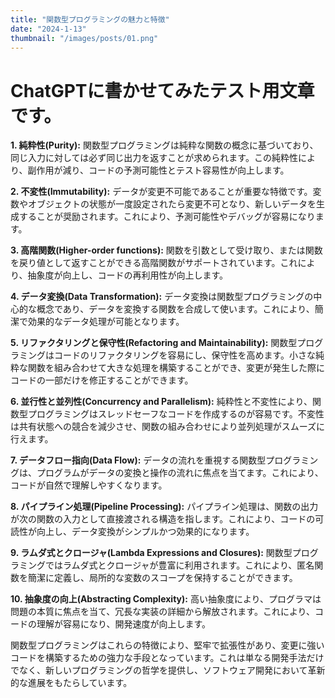 ```yaml
---
title: "関数型プログラミングの魅力と特徴"
date: "2024-1-13"
thumbnail: "/images/posts/01.png"
---
```



# ChatGPTに書かせてみたテスト用文章です。

**1. 純粋性(Purity):** 関数型プログラミングは純粋な関数の概念に基づいており、同じ入力に対しては必ず同じ出力を返すことが求められます。この純粋性により、副作用が減り、コードの予測可能性とテスト容易性が向上します。

**2. 不変性(Immutability):** データが変更不可能であることが重要な特徴です。変数やオブジェクトの状態が一度設定されたら変更不可となり、新しいデータを生成することが奨励されます。これにより、予測可能性やデバッグが容易になります。

**3. 高階関数(Higher-order functions):** 関数を引数として受け取り、または関数を戻り値として返すことができる高階関数がサポートされています。これにより、抽象度が向上し、コードの再利用性が向上します。

**4. データ変換(Data Transformation):** データ変換は関数型プログラミングの中心的な概念であり、データを変換する関数を合成して使います。これにより、簡潔で効果的なデータ処理が可能となります。

**5. リファクタリングと保守性(Refactoring and Maintainability):** 関数型プログラミングはコードのリファクタリングを容易にし、保守性を高めます。小さな純粋な関数を組み合わせて大きな処理を構築することができ、変更が発生した際にコードの一部だけを修正することができます。

**6. 並行性と並列性(Concurrency and Parallelism):** 純粋性と不変性により、関数型プログラミングはスレッドセーフなコードを作成するのが容易です。不変性は共有状態への競合を減少させ、関数の組み合わせにより並列処理がスムーズに行えます。

**7. データフロー指向(Data Flow):** データの流れを重視する関数型プログラミングは、プログラムがデータの変換と操作の流れに焦点を当てます。これにより、コードが自然で理解しやすくなります。

**8. パイプライン処理(Pipeline Processing):** パイプライン処理は、関数の出力が次の関数の入力として直接渡される構造を指します。これにより、コードの可読性が向上し、データ変換がシンプルかつ効果的になります。

**9. ラムダ式とクロージャ(Lambda Expressions and Closures):** 関数型プログラミングではラムダ式とクロージャが豊富に利用されます。これにより、匿名関数を簡潔に定義し、局所的な変数のスコープを保持することができます。

**10. 抽象度の向上(Abstracting Complexity):** 高い抽象度により、プログラマは問題の本質に焦点を当て、冗長な実装の詳細から解放されます。これにより、コードの理解が容易になり、開発速度が向上します。

関数型プログラミングはこれらの特徴により、堅牢で拡張性があり、変更に強いコードを構築するための強力な手段となっています。これは単なる開発手法だけでなく、新しいプログラミングの哲学を提供し、ソフトウェア開発において革新的な進展をもたらしています。
